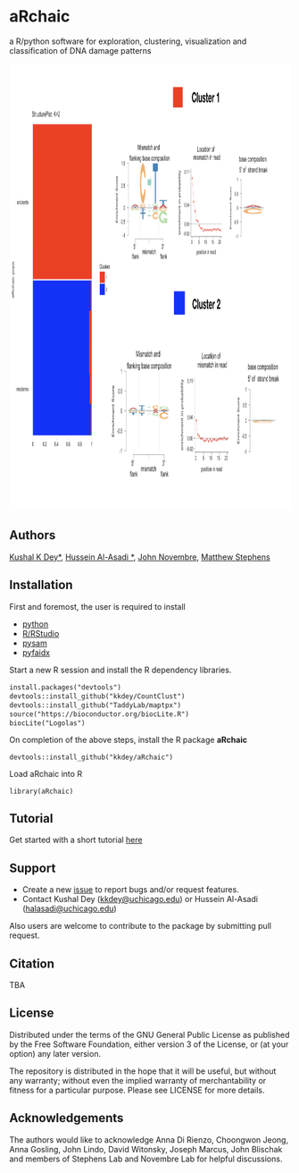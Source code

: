 # aRchaic

a R/python software for exploration, clustering, visualization and classification of DNA damage patterns 

<img src="docs/vignette_fig.png" alt="Structure Plot" height="800" width="800">

## Authors

[Kushal K Dey*](http://kkdey.github.io/), [Hussein Al-Asadi
*](https://halasadi.wordpress.com/), [John Novembre](http://jnpopgen.org/), [Matthew Stephens](http://stephenslab.uchicago.edu/)

## Installation

First and foremost, the user is required to install 

* [python](https://www.python.org/downloads/)  
* [R/RStudio](https://www.rstudio.com/) 
* [pysam](http://pysam.readthedocs.io/en/latest/installation.html) 
* [pyfaidx](https://pythonhosted.org/pyfaidx/#installation)

Start a new R session and install the R dependency libraries.

```
install.packages("devtools")
devtools::install_github("kkdey/CountClust")
devtools::install_github("TaddyLab/maptpx")
source("https://bioconductor.org/biocLite.R")
biocLite("Logolas")
```

On completion of the above steps, install the R package **aRchaic**

```
devtools::install_github("kkdey/aRchaic")
```

Load aRchaic into R

```
library(aRchaic)
```

## Tutorial

Get started with a short tutorial [here](https://kkdey.github.io/aRchaic/) 

## Support

* Create a new [issue](https://github.com/kkdey/aRchaic/issues) to report bugs and/or request features.
* Contact Kushal Dey (kkdey@uchicago.edu) or Hussein Al-Asadi (halasadi@uchicago.edu)

Also users are welcome to contribute to the package by submitting pull request. 

## Citation

TBA

## License

Distributed under the terms of the GNU General Public License as published by the Free Software Foundation, either version 3 of the License, or (at your option) any later version.

The repository is distributed in the hope that it will be useful, but without any warranty; without even the implied warranty of merchantability or fitness for a particular purpose. Please see LICENSE for more details.

## Acknowledgements

The authors would like to acknowledge Anna Di Rienzo, Choongwon Jeong, Anna Gosling, John Lindo, David Witonsky, Joseph Marcus, John Blischak and members of Stephens Lab and Novembre Lab for helpful discussions.



